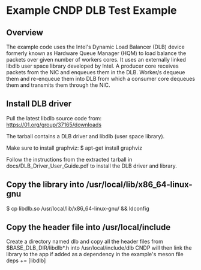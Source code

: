 # Example CNDP DLB Test Example

## Overview

The example code uses the Intel's Dynamic Load Balancer (DLB) device formerly
known as Hardware Queue Manager (HQM) to load balance the packets over given
number of workers cores. It uses an externally linked libdlb user space library
developed by Intel. A producer core receives packets from the NIC and enqueues
them in the DLB. Worker/s dequeue them and re-enqueue them into DLB from which a
consumer core dequeues them and transmits them through the NIC.

## Install DLB driver

Pull the latest libdlb source code from: <https://01.org/group/37165/downloads>

The tarball contains a DLB driver and libdlb (user space library).

Make sure to install graphviz: $ apt-get install graphviz

Follow the instructions from the extracted tarball in
docs/DLB_Driver_User_Guide.pdf to install the DLB driver and library.

## Copy the library into /usr/local/lib/x86_64-linux-gnu

$ cp libdlb.so /usr/local/lib/x86_64-linux-gnu/ && ldconfig

## Copy the header file into /usr/local/include

Create a directory named dlb and copy all the header files from
$BASE_DLB_DIR/libdlb\*.h into /usr/local/include/dlb CNDP will then link the
library to the app if added as a dependency in the example's meson file deps +=
\[libdlb\]
